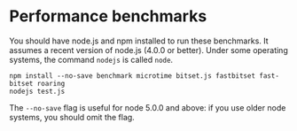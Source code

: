 Performance benchmarks
===

You should have node.js and npm installed to run
these benchmarks. It assumes a recent version of node.js (4.0.0 or better).
Under some operating systems, the command `nodejs` is called `node`.

```
npm install --no-save benchmark microtime bitset.js fastbitset fast-bitset roaring
nodejs test.js 
```

The `--no-save` flag is useful for node 5.0.0 and above: if you use older
node systems, you should omit the flag.
